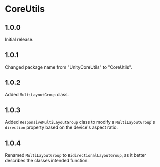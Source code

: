 # CoreUtils

## 1.0.0

Initial release.

## 1.0.1

Changed package name from "UnityCoreUtils" to "CoreUtils".

## 1.0.2

Added `MultiLayoutGroup` class.

## 1.0.3

Added `ResponsiveMultiLayoutGroup` class to modify a `MultiLayoutGroup`'s `direction` property based on the device's aspect ratio.

## 1.0.4

Renamed `MultiLayoutGroup` to `BidirectionalLayoutGroup`, as it better describes the classes intended function.